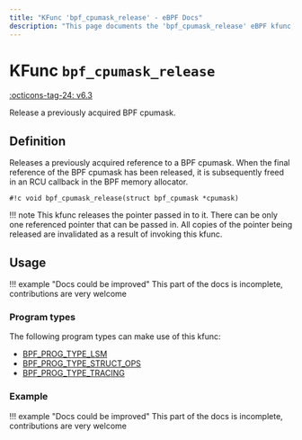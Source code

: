 ```yaml
---
title: "KFunc 'bpf_cpumask_release' - eBPF Docs"
description: "This page documents the 'bpf_cpumask_release' eBPF kfunc, including its defintion, usage, program types that can use it, and examples."
---
```

# KFunc `bpf_cpumask_release`

<!-- [FEATURE_TAG](bpf_cpumask_release) -->
[:octicons-tag-24: v6.3](https://github.com/torvalds/linux/commit/516f4d3397c9e90f4da04f59986c856016269aa1)
<!-- [/FEATURE_TAG] -->

Release a previously acquired BPF cpumask.

## Definition

Releases a previously acquired reference to a BPF cpumask. When the final
reference of the BPF cpumask has been released, it is subsequently freed in
an RCU callback in the BPF memory allocator.

<!-- [KFUNC_DEF] -->
`#!c void bpf_cpumask_release(struct bpf_cpumask *cpumask)`

!!! note
	This kfunc releases the pointer passed in to it. There can be only one referenced pointer that can be passed in. 
	All copies of the pointer being released are invalidated as a result of invoking this kfunc.
<!-- [/KFUNC_DEF] -->

## Usage

!!! example "Docs could be improved"
    This part of the docs is incomplete, contributions are very welcome

### Program types

The following program types can make use of this kfunc:

<!-- [KFUNC_PROG_REF] -->
- [BPF_PROG_TYPE_LSM](../program-type/BPF_PROG_TYPE_LSM.md)
- [BPF_PROG_TYPE_STRUCT_OPS](../program-type/BPF_PROG_TYPE_STRUCT_OPS.md)
- [BPF_PROG_TYPE_TRACING](../program-type/BPF_PROG_TYPE_TRACING.md)
<!-- [/KFUNC_PROG_REF] -->

### Example

!!! example "Docs could be improved"
    This part of the docs is incomplete, contributions are very welcome

